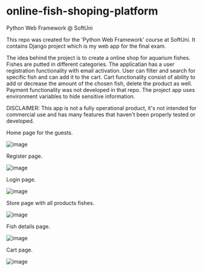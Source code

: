 
# online-fish-shoping-platform

Python Web Framework @ SoftUni

This repo was created for the 'Python Web Framework' course at SoftUni. It contains Django project which is my web app for the final exam.

The idea behind the project is to create a online shop for aquarium fishes. Fishes are putted in different categories.
The applicatian has a user registration functionality with email activation. User can filter and search for specific fish and can add it to the cart.
Cart functionality consist of ability to add or decrease the amount of the chosen fish, delete the product as well.
Payment functionality was not developed in that repo. 
The project app uses environment variables to hide sensitive information.

DISCLAIMER: This app is not a fully operational product, it's not intended for commercial use and has many features that haven't been properly tested or developed.

Home page for the guests.

![image](https://user-images.githubusercontent.com/94559783/208235347-65711f4f-07b5-44ad-b6e8-da62a3d6fc9e.png)

Register page.

![image](https://user-images.githubusercontent.com/94559783/208235413-e2f37c24-55cd-47ea-99dc-1790be9d1fa1.png)

Login page.

![image](https://user-images.githubusercontent.com/94559783/208235447-229ee9c5-66f4-4af0-9dba-3a17a0e64af0.png)

Store page with all products fishes.

![image](https://user-images.githubusercontent.com/94559783/208235525-96e5070e-a3e4-4f23-8576-51d59fcaca20.png)

Fish details page.

![image](https://user-images.githubusercontent.com/94559783/208235547-591e7107-04ea-4433-8df2-7c14c1a96ee0.png)

Cart page.

![image](https://user-images.githubusercontent.com/94559783/208235603-f9d105dc-884b-4c26-b21f-d75f4c53f1b6.png)

